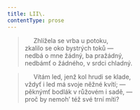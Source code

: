 ```yaml
---
title: LII\.
contentType: prose
---
```


>      Zhlížela se vrba u potoku,  
> zkalilo se oko bystrých toků —  
> nedbá o mne žádný, ba pražádný,  
> nedbámť o žádného, v srdci chladný.

>      Vítám led, jenž kol hrudi se klade,  
> vždyť i led má svoje něžné kvítí; —  
> pěknýmť bodlák v růžovém i sadě, —  
> proč by nemoh’ též své trní míti?
